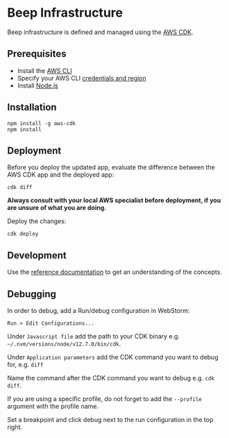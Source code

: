 # Beep Infrastructure
Beep infrastructure is defined and managed using the [AWS CDK](https://docs.aws.amazon.com/cdk/latest/guide/home.html).

## Prerequisites

* Install the [AWS CLI](https://docs.aws.amazon.com/cli/latest/userguide/cli-chap-install.html#install-tool-bundled)
* Specify your AWS CLI [credentials and region](https://docs.aws.amazon.com/cdk/latest/guide/getting_started.html#getting_started_credentials)
* Install [Node.js](https://nodejs.org/en/download/)

## Installation

```
npm install -g aws-cdk
npm install
```

## Deployment

Before you deploy the updated app, evaluate the difference between the AWS CDK app and the deployed app:
```
cdk diff
```
**Always consult with your local AWS specialist before deployment, if you are unsure of what you are doing.**

Deploy the changes:
```
cdk deploy
```

## Development

Use the [reference documentation](https://docs.aws.amazon.com/cdk/api/latest/) to get an understanding of the concepts.

## Debugging

In order to debug, add a Run/debug configuration in WebStorm:

```
Run > Edit Configurations...
```

Under `Javascript file` add the path to your CDK binary e.g. `~/.nvm/versions/node/v12.7.0/bin/cdk`.

Under `Application parameters` add the CDK command you want to debug for, e.g. `diff`

Name the command after the CDK command you want to debug e.g. `cdk diff`.

If you are using a specific profile, do not forget to add the `--profile` argument with the profile name.

Set a breakpoint and click debug next to the run configuration in the top right.
